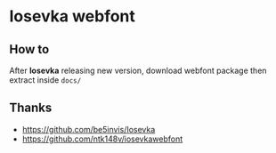 # Iosevka webfont

## How to

After **Iosevka** releasing new version, download webfont package then extract inside `docs/`

## Thanks

- https://github.com/be5invis/Iosevka
- https://github.com/ntk148v/iosevkawebfont
